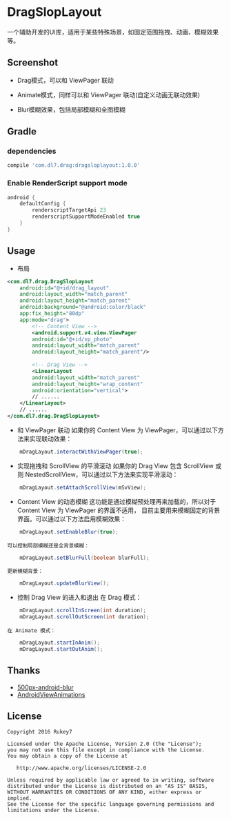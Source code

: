 # DragSlopLayout
一个辅助开发的UI库，适用于某些特殊场景，如固定范围拖拽、动画、模糊效果等。

Screenshot
---

- Drag模式，可以和 ViewPager 联动


- Animate模式，同样可以和 ViewPager 联动(自定义动画无联动效果)


- Blur模糊效果，包括局部模糊和全图模糊


Gradle
---

### dependencies
```groovy
compile 'com.dl7.drag:dragsloplayout:1.0.0'
```
### Enable RenderScript support mode
```groovy
android {
    defaultConfig {
        renderscriptTargetApi 23
        renderscriptSupportModeEnabled true
    }
}
```

Usage
---

- 布局
```xml
<com.dl7.drag.DragSlopLayout
	android:id="@+id/drag_layout"
	android:layout_width="match_parent"
	android:layout_height="match_parent"
	android:background="@android:color/black"
	app:fix_height="80dp"
	app:mode="drag">
		<!-- Content View -->
		<android.support.v4.view.ViewPager
		android:id="@+id/vp_photo"
		android:layout_width="match_parent"
		android:layout_height="match_parent"/>
		
		<!-- Drag View -->
		<LinearLayout
		android:layout_width="match_parent"
		android:layout_height="wrap_content"
		android:orientation="vertical">
		// ......
	</LinearLayout>
	// ......
</com.dl7.drag.DragSlopLayout>
```
	
- 和 ViewPager 联动
    如果你的 Content View 为 ViewPager，可以通过以下方法来实现联动效果：
```java
    mDragLayout.interactWithViewPager(true);
```
    
- 实现拖拽和 ScrollView 的平滑滚动
    如果你的 Drag View 包含 ScrollView 或则 NestedScrollView，可以通过以下方法来实现平滑滚动：
```java
    mDragLayout.setAttachScrollView(mSvView);
```
    
- Content View 的动态模糊
    这功能是通过模糊预处理再来加载的，所以对于 Content View  为 ViewPager 的界面不适用，
    目前主要用来模糊固定的背景界面。可以通过以下方法启用模糊效果：
```java
    mDragLayout.setEnableBlur(true);
```
    可以控制局部模糊还是全背景模糊：
```java
    mDragLayout.setBlurFull(boolean blurFull);
```
    更新模糊背景：
```groovy
    mDragLayout.updateBlurView();
```

- 控制 Drag View 的进入和退出
    在 Drag 模式：
```java
    mDragLayout.scrollInScreen(int duration);
    mDragLayout.scrollOutScreen(int duration);
```
    在 Animate 模式：
```java
    mDragLayout.startInAnim();
    mDragLayout.startOutAnim();
```
    
Thanks
---

- [500px-android-blur](https://github.com/500px/500px-android-blur)
- [AndroidViewAnimations](https://github.com/daimajia/AndroidViewAnimations)
    
License
-------

    Copyright 2016 Rukey7

    Licensed under the Apache License, Version 2.0 (the "License");
    you may not use this file except in compliance with the License.
    You may obtain a copy of the License at

       http://www.apache.org/licenses/LICENSE-2.0

    Unless required by applicable law or agreed to in writing, software
    distributed under the License is distributed on an "AS IS" BASIS,
    WITHOUT WARRANTIES OR CONDITIONS OF ANY KIND, either express or implied.
    See the License for the specific language governing permissions and
    limitations under the License.
